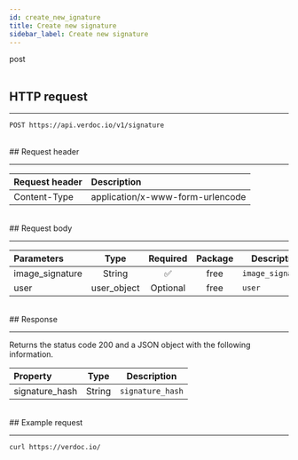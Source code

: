 ```yaml
---
id: create_new_ignature
title: Create new signature
sidebar_label: Create new signature
---
```


<span class="badges post">post</span>
<br/>
<br/>

## HTTP request

---

```bash
POST https://api.verdoc.io/v1/signature
```

<br/>
## Request header

---

| Request header | Description                      |
| :------------- | :------------------------------- |
| Content-Type   | application/x-www-form-urlencode |

<br/>
## Request body

---

| Parameters      |    Type     | Required | Package | Description       |
| :-------------- | :---------: | :------: | :-----: | ----------------- |
| image_signature |   String    |    ✅     |  free   | `image_signature` |
| user            | user_object | Optional |  free   | `user`            |

<br/>
## Response

---

Returns the status code 200 and a JSON object with the following information.

| Property       |  Type  | Description      |
| :------------- | :----: | ---------------- |
| signature_hash | String | `signature_hash` |

<br/>
## Example request

---

```bash
curl https://verdoc.io/
```
